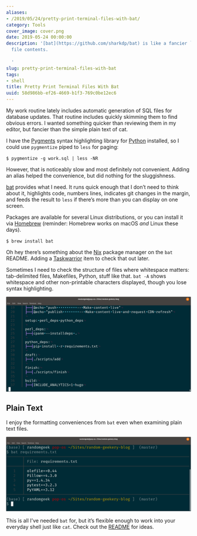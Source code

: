 ```yaml
---
aliases:
- /2019/05/24/pretty-print-terminal-files-with-bat/
category: Tools
cover_image: cover.png
date: 2019-05-24 00:00:00
description: '[bat](https://github.com/sharkdp/bat) is like a fancier `cat` for displaying
  file contents.

  '
slug: pretty-print-terminal-files-with-bat
tags:
- shell
title: Pretty Print Terminal Files With Bat
uuid: 58d986bb-ef26-4669-b1f3-769c0be12ec6
---
```


My work routine lately includes automatic generation of SQL files for
database updates. That routine includes quickly skimming them to find
obvious errors. I wanted something quicker than reviewing them in my
editor, but fancier than the simple plain text of cat.

I have the [Pygments](http://pygments.org/) syntax highlighting library
for [Python](/tags/python) installed, so I could use `pygmentize` piped
to `less` for paging:

    $ pygmentize -g work.sql | less -NR

However, that is noticeably slow and most definitely not convenient.
Adding an alias helped the convenience, but did nothing for the
sluggishness.

[bat](https://github.com/sharkdp/bat) provides what I need. It runs
quick enough that I don’t need to think about it, highlights code,
numbers lines, indicates git changes in the margin, and feeds the result
to `less` if there’s more than you can display on one screen.

Packages are available for several Linux distributions, or you can
install it via [Homebrew](https://brew.sh/) (reminder: Homebrew works on
macOS *and* Linux these days).

    $ brew install bat

<aside class="admonition">

Oh hey there’s something about the [Nix](https://nixos.org/nix/) package
manager on the `bat` README. Adding a [Taskwarrior](/tags/taskwarrior)
item to check that out later.

</aside>

Sometimes I need to check the structure of files where whitespace
matters: tab-delimited files, Makefiles, Python, stuff like that. `bat
-A` shows whitespace and other non-printable characters displayed,
though you lose syntax highlighting.

![The site Makefile — oh look a trailing space!](showing-whitespace.png)

## Plain Text

I enjoy the formatting conveniences from `bat` even when examining plain
text files.

![bat showing a plain text file](bat-plain-text.png)


This is all I’ve needed `bat` for, but it’s flexible enough to work into
your everyday shell just like `cat`. Check out the
[README](https://github.com/sharkdp/bat) for ideas.